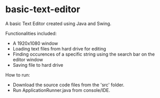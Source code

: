 # basic-text-editor

A basic Text Editor created using Java and Swing.

Functionalities included:
 - A 1920x1080 window
 - Loading text files from hard drive for editing
 - Finding occurences of a specific string using the search bar on the editor window
 - Saving file to hard drive

How to run:
 - Download the source code files from the 'src' folder.
 - Run ApplicationRunner.java from console/IDE.
